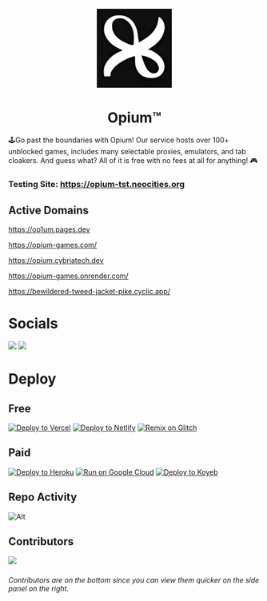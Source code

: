 <p align="center">
<kbd>
<img width="150px" src="/images/logo/opium-logo.png">
</kbd>
</p>

<h1 align="center">Opium™</h1>

🕹Go past the boundaries with Opium! Our service hosts over 100+ unblocked games, includes many selectable proxies, emulators, and tab cloakers. And guess what? All of it is free with no fees at all for anything! 🎮

### Testing Site: https://opium-tst.neocities.org

## Active Domains

https://op1um.pages.dev

https://opium-games.com/

https://opium.cybriatech.dev

https://opium-games.onrender.com/

https://bewildered-tweed-jacket-pike.cyclic.app/

# Socials

<a href="https://discord.gg/e2UXEwjcsg"><img height="30px" src="https://img.shields.io/badge/Discord-7289DA?style=for-the-badge&logo=discord&logoColor=white"><img></a>
<a href="https://twitter.com/cybriatech_"><img height="30px" src="https://img.shields.io/badge/Twitter-1DA1F2?style=for-the-badge&logo=twitter&logoColor=white"><img></a>

# Deploy

## Free

<a target="_blank" href="https://vercel.com/new/clone?repository-url=https://github.com/CybriaTech/Opium"><img alt="Deploy to Vercel" src="https://raw.githubusercontent.com/BinBashBanana/deploy-buttons/master/buttons/remade/vercel.svg"></a>
<a target="_blank" href="https://app.netlify.com/start/deploy?repository=https://github.com/CybriaTech/Opium"><img alt="Deploy to Netlify" src="https://raw.githubusercontent.com/BinBashBanana/deploy-buttons/master/buttons/remade/netlify.svg"></a>
<a target="_blank" href="https://glitch.com/edit/#!/import/github/CybriaTech/Opium"><img alt="Remix on Glitch" src="https://raw.githubusercontent.com/BinBashBanana/deploy-buttons/master/buttons/remade/glitch.svg"></a>


## Paid

<a target="_blank" href="https://heroku.com/deploy/?template=https://github.com/CybriaTech/Opium"><img alt="Deploy to Heroku" src="https://raw.githubusercontent.com/BinBashBanana/deploy-buttons/master/buttons/remade/heroku.svg"></a>
[![Run on Google Cloud](https://camo.githubusercontent.com/4fab2bbebcae1fe689b7d3eba3b89e309169215055849590724fd6e13333558c/68747470733a2f2f62696e6261736862616e616e612e6769746875622e696f2f6465706c6f792d627574746f6e732f627574746f6e732f72656d6164652f676f6f676c65636c6f75642e737667)](https://deploy.cloud.run/?git_repo=https://github.com/CybriaTech/Opium)
[![Deploy to Koyeb](https://binbashbanana.github.io/deploy-buttons/buttons/remade/koyeb.svg)](https://app.koyeb.com/apps/deploy?type=git&repository=github.com/CybriaTech/Opium&branch=main&name=opium&run_command=npm%start)

## Repo Activity

![Alt](https://repobeats.axiom.co/api/embed/b581d6340b1dfa337152f25d118d94c7ec22d477.svg "Repobeats analytics image")

## Contributors

<img src="https://contrib.rocks/image?repo=CybriaTech/Opium">

###### Contributors are on the bottom since you can view them quicker on the side panel on the right.
